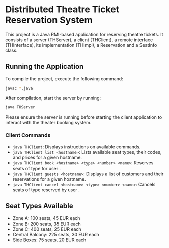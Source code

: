 # Distributed Theatre Ticket Reservation System

This project is a Java RMI-based application for reserving theatre tickets. It consists of a server (THServer), a client (THClient), a remote interface (THInterface), its implementation (THImpl), a Reservation and a SeatInfo class.

## Running the Application
To compile the project, execute the following command:
```bash
javac *.java
```
After compilation, start the server by running:
```bash
java THServer
```
Please ensure the server is running before starting the client application to interact with the theater booking system.
### Client Commands
- `java THClient`: Displays instructions on available commands.
- `java THClient list <hostname>`: Lists available seat types, their codes, and prices for a given hostname.
- `java THClient book <hostname> <type> <number> <name>`: Reserves <number> seats of type <type> for user <name>.
- `java THClient guests <hostname>`: Displays a list of customers and their reservations for a given hostname.
- `java THClient cancel <hostname> <type> <number> <name>`: Cancels <number> seats of type <type> reserved by user <name>.

## Seat Types Available
- Zone A: 100 seats, 45 EUR each
- Zone B: 200 seats, 35 EUR each
- Zone C: 400 seats, 25 EUR each
- Central Balcony: 225 seats, 30 EUR each
- Side Boxes: 75 seats, 20 EUR each

